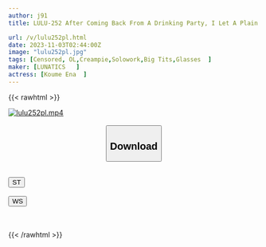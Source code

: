 ```yaml
---
author: j91
title: LULU-252 After Coming Back From A Drinking Party, I Let A Plain Aunt With Natural Big Breasts Stay At My House, And When I Tried To Pamper Her With My Young Subordinate's Cock, She Turned Out To Be So Horny And Horny That I Had A Milk Fetish And Creampie Sex Until The Morning. . Ena Koume

url: /v/lulu252pl.html
date: 2023-11-03T02:44:00Z
image: "lulu252pl.jpg"
tags: [Censored, OL,Creampie,Solowork,Big Tits,Glasses	]
maker: [LUNATICS   ]
actress: [Koume Ena  ]
---
```



{{< rawhtml >}}

<div class="video" data-videoid="yry9AZwqq4he9r">
    <a href="javascript:;">
        <img src="https://my.j91.asia/v/lulu252pl.jpg" width="WIDTH" height="HEIGHT" alt="lulu252pl.mp4" loading="lazy">
    </a>
</div>

<script type="text/javascript" src="https://j91.asia/asset/on-demand-st.js"></script>

<br>
  <link rel="stylesheet" href="https://j91.asia/asset/bs5.css">
  
  <center>
  <button class="btn btn-primary" type="button" data-bs-toggle="collapse" data-bs-target=".multi-collapse" aria-expanded="false" aria-controls="multiCollapseExample1 multiCollapseExample2"><h2>Download</h2></button></center>
</p>
<div class="row">
  <div class="col">
    <div class="collapse multi-collapse" id="multiCollapseExample1">
      <div class="card card-body">
	      	      <br>
<div class="buttons">  
<a href="https://streamtape.to/v/yry9AZwqq4he9r"><button class="btn-hover color-3"><i class="fa fa-download"></i> ST</button></a></div>
    </div>
  </div>
</div>
  <div class="col">
    <div class="collapse multi-collapse" id="multiCollapseExample2">
      <div class="card card-body">
	      <br>
<div class="buttons">
    <a href="https://wolfstream.tv/4dsqdkrhmnto"><button class="btn-hover color-9"><i class="fa fa-download"></i> WS</button></a></div>
<br><br>
      </div>
    </div>
  </div>
</div>

{{< /rawhtml >}}
